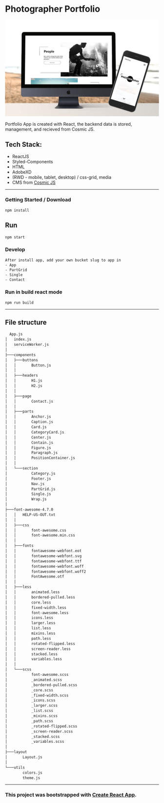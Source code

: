 # Photographer Portfolio

![Full](https://github.com/3ndrius/portfolio/blob/master/public/4.jpg?raw=true)

Portfolio App is created with React, the backend data is stored, management, and recieved from Cosmic JS.

## Tech Stack: 

- ReactJS
- Styled-Components
- HTML
- AdobeXD
- (RWD - mobile, tablet, desktop) / css-grid, media 
- CMS from [Cosmic JS](https://cosmicjs.com/)

<hr/>

### Getting Started / Download

```
npm install
```

## Run

```
npm start
```

### Develop

```
After install app, add your own bucket slug to app in
- App
- PartGrid
- Single
- Contact

```

### Run in build react mode

```
npm run build
```

<hr/>

## File structure

```bash
  App.js
│   index.js
│   serviceWorker.js
│
├───components
│   ├───buttons
│   │       Button.js
│   │
│   ├───headers
│   │       H1.js
│   │       H2.js
│   │
│   ├───page
│   │       Contact.js
│   │
│   ├───parts
│   │       Anchor.js
│   │       Caption.js
│   │       Card.js
│   │       CategoryCard.js
│   │       Center.js
│   │       Contain.js
│   │       Figure.js
│   │       Paragraph.js
│   │       PositionContainer.js
│   │
│   └───section
│           Category.js
│           Footer.js
│           Nav.js
│           PartGrid.js
│           Single.js
│           Wrap.js
│
├───font-awesome-4.7.0
│   │   HELP-US-OUT.txt
│   │
│   ├───css
│   │       font-awesome.css
│   │       font-awesome.min.css
│   │
│   ├───fonts
│   │       fontawesome-webfont.eot
│   │       fontawesome-webfont.svg
│   │       fontawesome-webfont.ttf
│   │       fontawesome-webfont.woff
│   │       fontawesome-webfont.woff2
│   │       FontAwesome.otf
│   │
│   ├───less
│   │       animated.less
│   │       bordered-pulled.less
│   │       core.less
│   │       fixed-width.less
│   │       font-awesome.less
│   │       icons.less
│   │       larger.less
│   │       list.less
│   │       mixins.less
│   │       path.less
│   │       rotated-flipped.less
│   │       screen-reader.less
│   │       stacked.less
│   │       variables.less
│   │
│   └───scss
│           font-awesome.scss
│           _animated.scss
│           _bordered-pulled.scss
│           _core.scss
│           _fixed-width.scss
│           _icons.scss
│           _larger.scss
│           _list.scss
│           _mixins.scss
│           _path.scss
│           _rotated-flipped.scss
│           _screen-reader.scss
│           _stacked.scss
│           _variables.scss
│
├───layout
│       Layout.js
│
└───utils
        colors.js
        theme.js
```

<hr/>

### This project was bootstrapped with [Create React App](https://github.com/facebook/create-react-app).



